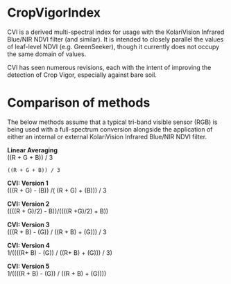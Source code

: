 # CropVigorIndex

CVI is a derived multi-spectral index for usage with the KolariVision Infrared Blue/NIR NDVI filter (and similar). It is intended to closely parallel the values of leaf-level NDVI (e.g. GreenSeeker), though it currently does not occupy the same domain of values.

CVI has seen numerous revisions, each with the intent of improving the detection of Crop Vigor, especially against bare soil.

# Comparison of methods

The below methods assume that a typical tri-band visible sensor (RGB) is being used with a full-spectrum conversion alongside the application of either an internal or external KolariVision Infrared Blue/NIR NDVI filter.

**Linear Averaging**  
((R + G + B)) / 3

`((R + G + B)) / 3`
<script type="text/javascript" src="https://www.hostmath.com/Math/MathJax.js?config=OK"></script>

**CVI: Version 1**  
(((R + G) - (B)) /( (R + G) + (B))) / 3

**CVI: Version 2**  
((((R + G)/2) - B))/((((R +G)/2) + B))

**CVI: Version 3**  
(((R + B) - (G)) / ((R + B) + (G))) / 3

**CVI: Version 4**  
1/((((R+ B) - (G)) / ((R+ B) + (G))) / 3)

**CVI: Version 5**  
1/((((R + B) - (G)) / ((R + B) + (G))))
